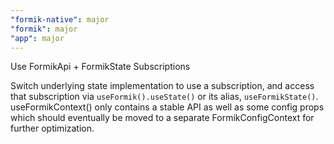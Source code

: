 ```yaml
---
"formik-native": major
"formik": major
"app": major
---
```


Use FormikApi + FormikState Subscriptions

Switch underlying state implementation to use a subscription, and access that subscription via `useFormik().useState()` or its alias, `useFormikState()`.
useFormikContext() only contains a stable API as well as some config props which should eventually be moved to a separate FormikConfigContext for further optimization.
